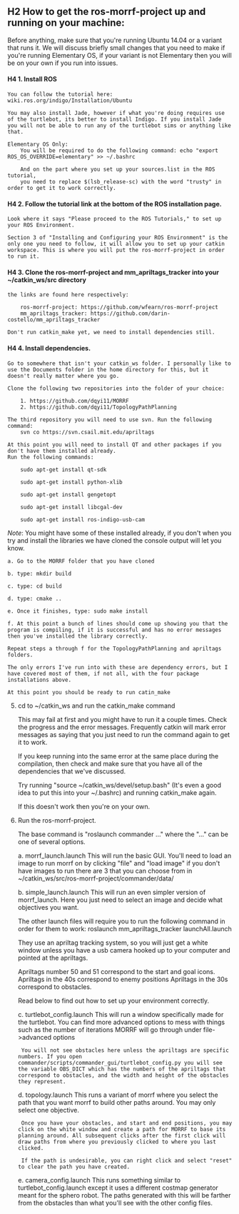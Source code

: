 ## H2 How to get the ros-morrf-project up and running on your machine:

Before anything, make sure that you're running Ubuntu 14.04 or a variant that runs it. We will discuss briefly small changes that you need to make if you're running Elementary OS, if your variant is not Elementary then you will be on your own if you run into issues.

#### H4 1. Install ROS
    You can follow the tutorial here: wiki.ros.org/indigo/Installation/Ubuntu

    You may also install Jade, however if what you're doing requires use of the turtlebot, its better to install Indigo. If you install Jade you will not be able to run any of the turtlebot sims or anything like that.

    Elementary OS Only:
        You will be required to do the following command: echo "export ROS_OS_OVERRIDE=elementary" >> ~/.bashrc

        And on the part where you set up your sources.list in the ROS tutorial,
        you need to replace $(lsb_release-sc) with the word "trusty" in order to get it to work correctly.

#### H4 2. Follow the tutorial link at the bottom of the ROS installation page.

    Look where it says "Please proceed to the ROS Tutorials," to set up your ROS Environment.

    Section 3 of "Installing and Configuring your ROS Environment" is the only one you need to follow, it will allow you to set up your catkin workspace. This is where you will put the ros-morrf-project in order to run it.


#### H4 3. Clone the ros-morrf-project and mm_apriltags_tracker into your ~/catkin_ws/src directory

    the links are found here respectively:

        ros-morrf-project: https://github.com/wfearn/ros-morrf-project
        mm_apriltags_tracker: https://github.com/darin-costello/mm_apriltags_tracker

    Don't run catkin_make yet, we need to install dependencies still.

#### H4 4. Install dependencies.

    Go to somewhere that isn't your catkin_ws folder. I personally like to use the Documents folder in the home directory for this, but it doesn't really matter where you go.

    Clone the following two repositories into the folder of your choice:

        1. https://github.com/dqyi11/MORRF
        2. https://github.com/dqyi11/TopologyPathPlanning

    The third repository you will need to use svn. Run the following command:
        svn co https://svn.csail.mit.edu/apriltags

    At this point you will need to install QT and other packages if you don't have them installed already.
    Run the following commands:

        sudo apt-get install qt-sdk

        sudo apt-get install python-xlib

        sudo apt-get install gengetopt

        sudo apt-get install libcgal-dev

        sudo apt-get install ros-indigo-usb-cam

   *Note*: You might have some of these installed already, if you don't when you try and install the libraries we have cloned the console output will let you know.

    a. Go to the MORRF folder that you have cloned

    b. type: mkdir build

    c. type: cd build

    d. type: cmake ..

    e. Once it finishes, type: sudo make install

    f. At this point a bunch of lines should come up showing you that the program is compiling, if it is successful and has no error messages then you've installed the library correctly.

    Repeat steps a through f for the TopologyPathPlanning and apriltags folders.

    The only errors I've run into with these are dependency errors, but I have covered most of them, if not all, with the four package installations above.

    At this point you should be ready to run catin_make

5. cd to ~/catkin_ws and run the catkin_make command

    This may fail at first and you might have to run it a couple times. Check the progress and the error messages.
    Frequently catkin will mark error messages as saying that you just need to run the command again to get it to work.

    If you keep running into the same error at the same place during the compilation, then check and make sure that you have all of the dependencies that we've discussed.

    Try running "source ~/catkin_ws/devel/setup.bash" (It's even a good idea to put this into your ~/.bashrc) and running catkin_make again.

    If this doesn't work then you're on your own.

6. Run the ros-morrf-project.

    The base command is "roslaunch commander ..." where the "..." can be one of several options.

    a. morrf_launch.launch
        This will run the basic GUI. You'll need to load an image to run morrf on by clicking "file" and "load image"
        if you don't have images to run there are 3 that you can choose from in ~/catkin_ws/src/ros-morrf-project/commander/data/

    b. simple_launch.launch
        This will run an even simpler version of morrf_launch. Here you just need to select an image and decide what objectives you want.

    The other launch files will require you to run the following command in order for them to work:
        roslaunch mm_apriltags_tracker launchAll.launch

    They use an apriltag tracking system, so you will just get a white window unless you have a usb camera hooked up to your computer and pointed at the apriltags.

    Apriltags number 50 and 51 correspond to the start and goal icons.
    Apriltags in the 40s correspond to enemy positions
    Apriltags in the 30s correspond to obstacles.

    Read below to find out how to set up your environment correctly.

    c. turtlebot_config.launch
        This will run a window specifically made for the turtlebot. You can find more advanced options to mess with things such as the number of iterations MORRF will go through under file->advanced options

        You will not see obstacles here unless the apriltags are specific numbers. If you open commander/scripts/commander_gui/turtlebot_config.py you will see the variable OBS_DICT which has the numbers of the apriltags that correspond to obstacles, and the width and height of the obstacles they represent.

    d. topology.launch
        This runs a variant of morrf where you select the path that you want morrf to build other paths around. You may only select one objective.

        Once you have your obstacles, and start and end positions, you may click on the white window and create a path for MORRF to base its planning around. All subsequent clicks after the first click will draw paths from where you previously clicked to where you last clicked.

        If the path is undesirable, you can right click and select "reset" to clear the path you have created.

    e. camera_config.launch
        This runs something similar to turtlebot_config.launch except it uses a different costmap generator meant for the sphero robot. The paths generated with this will be farther from the obstacles than what you'll see with the other config files.

